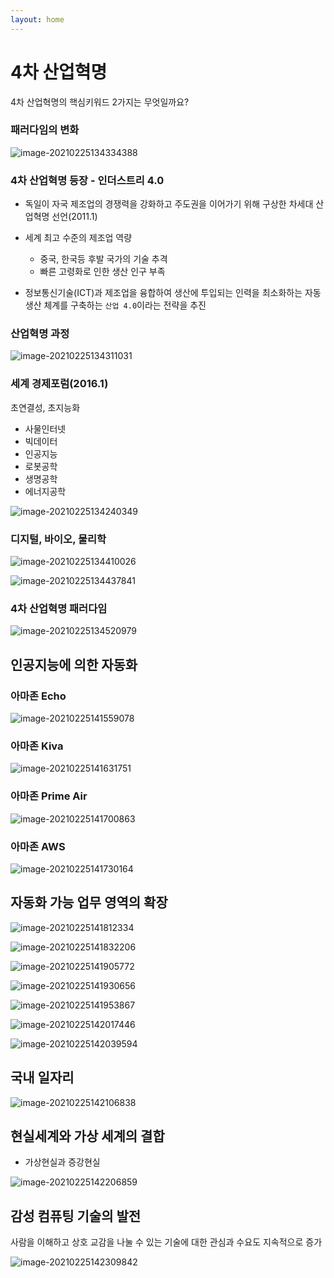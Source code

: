 ```yaml
---
layout: home
---
```


# 4차 산업혁명
4차 산업혁명의 핵심키워드 2가지는 무엇일까요?



### 패러다임의 변화

![image-20210225134334388](C:\d\jinydev\cs101_컴퓨터학개론\src\ai\img\image-20210225134334388.png)







### 4차 산업혁명 등장 - 인더스트리 4.0

* 독일이 자국 제조업의 경쟁력을 강화하고 주도권을 이어가기 위해 구상한 차세대 산업혁명 선언(2011.1)



* 세계 최고 수준의 제조업 역량
  * 중국, 한국등 후발 국가의 기술 추격
  * 빠른 고령화로 인한 생산 인구 부족



* 정보통신기술(ICT)과 제조업을 융합하여 생산에 투입되는 인력을 최소화하는 자동 생산 체계를 구축하는 `산업 4.0`이라는 전략을 추진



### 산업혁명 과정

![image-20210225134311031](C:\d\jinydev\cs101_컴퓨터학개론\src\ai\img\image-20210225134311031.png)





### 세계 경제포럼(2016.1)

초연결성, 초지능화

* 사물인터넷
* 빅데이터
* 인공지능
* 로봇공학
* 생명공학
* 에너지공학

![image-20210225134240349](C:\d\jinydev\cs101_컴퓨터학개론\src\ai\img\image-20210225134240349.png)



### 디지털, 바이오, 물리학

![image-20210225134410026](C:\d\jinydev\cs101_컴퓨터학개론\src\ai\img\image-20210225134410026.png)



![image-20210225134437841](C:\d\jinydev\cs101_컴퓨터학개론\src\ai\img\image-20210225134437841.png)



### 4차 산업혁명 패러다임

![image-20210225134520979](C:\d\jinydev\cs101_컴퓨터학개론\src\ai\img\image-20210225134520979.png)



## 인공지능에 의한 자동화



### 아마존 Echo

![image-20210225141559078](C:\d\jinydev\cs101_컴퓨터학개론\src\ai\img\image-20210225141559078.png)



### 아마존 Kiva

![image-20210225141631751](C:\d\jinydev\cs101_컴퓨터학개론\src\ai\img\image-20210225141631751.png)



### 아마존 Prime Air

![image-20210225141700863](C:\d\jinydev\cs101_컴퓨터학개론\src\ai\img\image-20210225141700863.png)



### 아마존 AWS

![image-20210225141730164](C:\d\jinydev\cs101_컴퓨터학개론\src\ai\img\image-20210225141730164.png)







## 자동화 가능 업무 영역의 확장

![image-20210225141812334](C:\d\jinydev\cs101_컴퓨터학개론\src\ai\img\image-20210225141812334.png)



![image-20210225141832206](C:\d\jinydev\cs101_컴퓨터학개론\src\ai\img\image-20210225141832206.png)



![image-20210225141905772](C:\d\jinydev\cs101_컴퓨터학개론\src\ai\img\image-20210225141905772.png)



![image-20210225141930656](C:\d\jinydev\cs101_컴퓨터학개론\src\ai\img\image-20210225141930656.png)



![image-20210225141953867](C:\d\jinydev\cs101_컴퓨터학개론\src\ai\img\image-20210225141953867.png)



![image-20210225142017446](C:\d\jinydev\cs101_컴퓨터학개론\src\ai\img\image-20210225142017446.png)

![image-20210225142039594](C:\d\jinydev\cs101_컴퓨터학개론\src\ai\img\image-20210225142039594.png)



## 국내 일자리

![image-20210225142106838](C:\d\jinydev\cs101_컴퓨터학개론\src\ai\img\image-20210225142106838.png)



## 현실세계와 가상 세계의 결합



* 가상현실과 증강현실

![image-20210225142206859](C:\d\jinydev\cs101_컴퓨터학개론\src\ai\img\image-20210225142206859.png)



## 감성 컴퓨팅 기술의 발전

사람을 이해하고 상호 교감을 나눌 수 있는 기술에 대한 관심과 수요도 지속적으로 증가



![image-20210225142309842](C:\d\jinydev\cs101_컴퓨터학개론\src\ai\img\image-20210225142309842.png)













